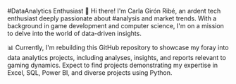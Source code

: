 #DataAnalytics Enthusiast
👋 Hi there! I'm Carla Girón Ribé, an ardent tech enthusiast deeply passionate about #analysis and market trends. With a background in game development and computer science, I'm on a mission to delve into the world of data-driven insights.

📊 Currently, I'm rebuilding this GitHub repository to showcase my foray into data analytics projects, including analyses, insights, and reports relevant to gaming dynamics. Expect to find projects demonstrating my expertise in Excel, SQL, Power BI, and diverse projects using Python.
